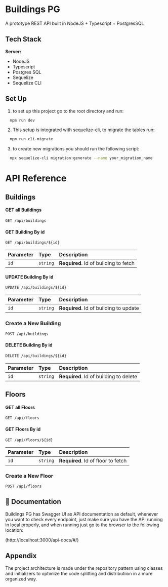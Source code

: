 
# Buildings PG

A prototype REST API built in NodeJS + Typescript + PostgresSQL

## Tech Stack

**Server:**

- NodeJS
- Typescript
- Postgres SQL
- Sequelize
- Sequelize CLI


## Set Up

1. to set up this project go to the root directory and run:

```bash
  npm run dev
```

2. This setup is integrated with sequelize-cli, to migrate the tables run:

```bash
  npm run cli-migrate
```

3. to create new migrations you should run the following script:

```bash
  npx sequelize-cli migration:generate --name your_migration_name
```

# API Reference

## Buildings

#### GET all Buildings

```http
GET /api/buildings
```
#### GET Building By id

```http
GET /api/buildings/${id}
```

| Parameter | Type     | Description                       |
| :-------- | :------- | :-------------------------------- |
| `id`      | `string` | **Required**. Id of building to fetch |

#### UPDATE Building By id

```http
UPDATE /api/buildings/${id}
```

| Parameter | Type     | Description                       |
| :-------- | :------- | :-------------------------------- |
| `id`      | `string` | **Required**. Id of building to update |

### Create a New Building

```http
POST /api/buildings
```
#### DELETE Building By id

```http
DELETE /api/buildings/${id}
```

| Parameter | Type     | Description                       |
| :-------- | :------- | :-------------------------------- |
| `id`      | `string` | **Required**. Id of building to delete |

## Floors

#### GET all Floors

```http
GET /api/floors
```
#### GET Floors By id

```http
GET /api/floors/${id}
```

| Parameter | Type     | Description                       |
| :-------- | :------- | :-------------------------------- |
| `id`      | `string` | **Required**. Id of floor to fetch |

### Create a New Floor

```http
POST /api/floors
```

## 🔗  Documentation

Buildings PG has Swagger UI as API documentation as default, whenever you want to check every endpoint, just make sure you have the API running in local properly, and when running just go to the browser to the following location:

(http://localhost:3000/api-docs/#/)

## Appendix

The project architecture is made under the repository pattern using classes and initializers to optimize the code splitting and distributiion in a more organized way.
